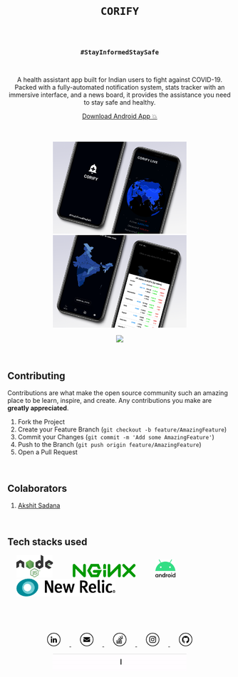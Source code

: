 <code>
  <h1 align="center">CORIFY</h1>
  <h3 align="center">#StayInformedStaySafe</h3>
</code>

<p align="center">
  A health assistant app built for Indian users to fight against COVID-19. Packed with a fully-automated notification system, stats tracker with an immersive interface, and a news board, it provides the assistance you need to stay safe and healthy.
</p>

<div align="center">
  <a href="https://www.corify.in/resource/apk">Download Android App 💥</a>
</div>

<br>
<br>

<p align="center">
  <a href="https://github.com/IshaanOhri">
    <img src="https://github.com/IshaanOhri/Mockups/blob/master/Corify/Set%202/Screen%201.png" width="300" hspace="20">
  </a>
  <a href="https://github.com/IshaanOhri">
    <img src="https://github.com/IshaanOhri/Mockups/blob/master/Corify/Set%202/Screen%202.png" width="300">
  </a>
</p>

<p align="center">
  <a href="https://github.com/IshaanOhri">
    <img src="https://github.com/IshaanOhri/Mockups/blob/master/Corify/Set%202/Screen%203.png" width="300">
  </a>
</p>

<br>

## Contributing

Contributions are what make the open source community such an amazing place to be learn, inspire, and create. Any contributions you make are **greatly appreciated**.

1. Fork the Project
2. Create your Feature Branch (`git checkout -b feature/AmazingFeature`)
3. Commit your Changes (`git commit -m 'Add some AmazingFeature'`)
4. Push to the Branch (`git push origin feature/AmazingFeature`)
5. Open a Pull Request

<br>

## Colaborators
1. <a href="https://github.com/Akshit8">Akshit Sadana</a>

<br>

## Tech stacks used
<p>
  <img src="https://github.com/IshaanOhri/IshaanOhri/blob/master/assets/nodejs.png" height=50 hspace=20>
  <img src="https://github.com/IshaanOhri/IshaanOhri/blob/master/assets/nginx.png" height=30 hspace=20>
  <img src="https://github.com/IshaanOhri/IshaanOhri/blob/master/assets/android.png" height=40 hspace=20>
  <img src="https://github.com/IshaanOhri/IshaanOhri/blob/master/assets/newrelic.png" height=40 hspace=20>
</p>

<br>
<br>
<br>

<p align="center">
  <a href="https://www.linkedin.com/in/ishaanohri/">
    <img src="https://github.com/IshaanOhri/IshaanOhri/blob/master/assets/linkedin.png" width="30" height="30" hspace="20">
  </a>

  <a href="mailto:ishaan99ohri@gmail.com">
    <img src="https://github.com/IshaanOhri/IshaanOhri/blob/master/assets/mail.png" width="30" height="30" hspace="20">
  </a>

  <a href="https://stackoverflow.com/users/11712463/ishaan-ohri">
    <img src="https://github.com/IshaanOhri/IshaanOhri/blob/master/assets/stackoverflow.png" width="30" height="30" hspace="20">
  </a>

  <a href="https://www.instagram.com/ohri_8/">
    <img src="https://github.com/IshaanOhri/IshaanOhri/blob/master/assets/instagram.png" width="30" height="30" hspace="20">
  </a>

  <a href="https://github.com/IshaanOhri">
    <img src="https://github.com/IshaanOhri/IshaanOhri/blob/master/assets/github.png" width="30" height="30" hspace="20">
  </a>
</p>
  
<p align="center">
  <a href="https://github.com/IshaanOhri">
    <img src="https://github.com/IshaanOhri/IshaanOhri/blob/master/assets//ishaan.gif" width="300">
  </a>
</p>
